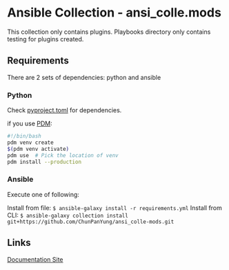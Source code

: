# Ansible Collection - ansi_colle.mods

This collection only contains plugins.
Playbooks directory only contains testing for plugins created.

## Requirements

There are 2 sets of dependencies: python and ansible

### Python

Check [pyproject.toml](./pyproject.toml) for dependencies.

if you use [PDM](https://pdm-project.org):

```bash
#!/bin/bash
pdm venv create
$(pdm venv activate)
pdm use  # Pick the location of venv
pdm install --production
```

### Ansible

Execute one of following:

Install from file: `$ ansible-galaxy install -r requirements.yml`
Install from CLI: `$ ansible-galaxy collection install git+https://github.com/ChunPanYung/ansi_colle-mods.git`

## Links

[Documentation Site](https://chunpanyung.github.io/ansi_colle-mods/)
